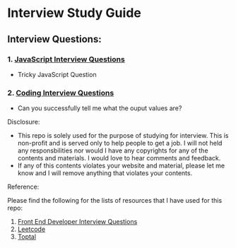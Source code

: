 # Interview Study Guide

## Interview Questions:

### 1. [JavaScript Interview Questions](/interview_questions/javascript_interview_questions.md)
- Tricky JavaScript Question
### 2. [Coding Interview Questions](/interview_questions/coding-questions.md)
- Can you successfully tell me what the ouput values are?


Disclosure:
- This repo is solely used for the purpose of studying for interview. 
This is non-profit and is served only to help people to get a job.
I will not held any responsbilities nor would I have any copyrights for any of the contents and materials.
I would love to hear comments and feedback.
- If any of this contents violates your website and material, 
please let me know and I will remove anything that violates your contents.

Reference:

Please find the following for the lists of resources that I have used for this repo:
1. [Front End Developer Interview Questions](https://github.com/h5bp/Front-end-Developer-Interview-Questions)
2. [Leetcode](https://www.leetcode.com)
3. [Toptal](https://www.toptal.com/javascript/interview-questions)